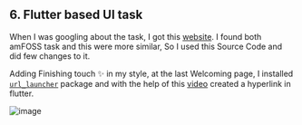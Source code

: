 ## 6. Flutter based UI task
 
When I was googling about the task, I got this [website](https://pub.dev/packages/introduction_screen/example). I found both amFOSS task and this were more similar, So I used this Source Code and did few changes to it.

Adding Finishing touch :sparkles: in my style, at the last Welcoming page, I installed [`url_launcher`](https://pub.dev/packages/url_launcher) package and with the help of this [video](https://www.youtube.com/watch?v=urnrIW-eaX4) created a hyperlink in flutter. 

![image](https://user-images.githubusercontent.com/73293634/175819211-59cb5457-7b73-4ac6-987e-30fb74535f31.png)
